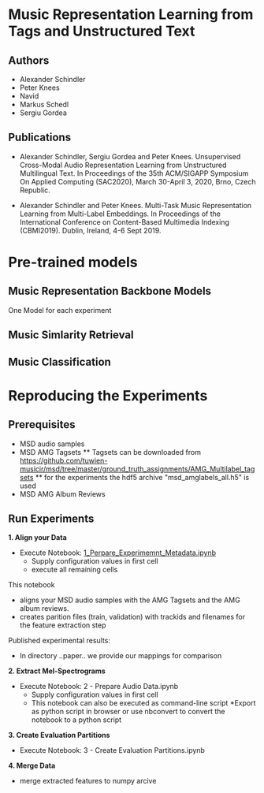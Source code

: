 # Music Representation Learning from Tags and Unstructured Text

## Authors

* Alexander Schindler
* Peter Knees
* Navid
* Markus Schedl
* Sergiu Gordea

## Publications

* Alexander Schindler, Sergiu Gordea and Peter Knees. Unsupervised Cross-Modal Audio Representation Learning from Unstructured Multilingual Text. In Proceedings of the 35th ACM/SIGAPP Symposium On Applied Computing (SAC2020), March 30-April 3, 2020, Brno, Czech Republic.

* Alexander Schindler and Peter Knees. Multi-Task Music Representation Learning from Multi-Label Embeddings. In Proceedings of the International Conference on Content-Based Multimedia Indexing (CBMI2019). Dublin, Ireland, 4-6 Sept 2019.


# Pre-trained models

## Music Representation Backbone Models

One Model for each experiment

## Music Simlarity Retrieval

## Music Classification




# Reproducing the Experiments

## Prerequisites

* MSD audio samples
* MSD AMG Tagsets
** Tagsets can be downloaded from https://github.com/tuwien-musicir/msd/tree/master/ground_truth_assignments/AMG_Multilabel_tagsets
** for the experiments the hdf5 archive "msd_amglabels_all.h5" is used
* MSD AMG Album Reviews

## Run Experiments

**1. Align your Data**

* Execute Notebook: [1_Perpare_Experimemnt_Metadata.ipynb](1_Perpare_Experimemnt_Metadata.ipynb)
    * Supply configuration values in first cell
    * execute all remaining cells

This notebook 
* aligns your MSD audio samples with the AMG Tagsets and the AMG album reviews.
* creates parition files (train, validation) with trackids and filenames for the feature extraction step

Published experimental results:
* In directory ..paper.. we provide our mappings for comparison

**2. Extract Mel-Spectrograms**

* Execute Notebook: 2 - Prepare Audio Data.ipynb
    * Supply configuration values in first cell
    * This notebook can also be executed as command-line script
        *Export as python script in browser or use nbconvert to convert the notebook to a python script

**3. Create Evaluation Partitions**

* Execute Notebook: 3 - Create Evaluation Partitions.ipynb

**4. Merge Data**

* merge extracted features to numpy arcive


